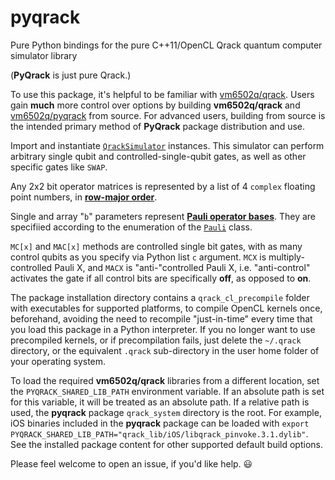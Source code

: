 # pyqrack
Pure Python bindings for the pure C++11/OpenCL Qrack quantum computer simulator library

(**PyQrack** is just pure Qrack.)

To use this package, it's helpful to be familiar with [vm6502q/qrack](https://github.com/vm6502q/qrack). Users gain **much** more control over options by building **vm6502q/qrack** and [vm6502q/pyqrack](https://github.com/vm6502q/pyqrack) from source. For advanced users, building from source is the intended primary method of **PyQrack** package distribution and use.

Import and instantiate [`QrackSimulator`](https://github.com/vm6502q/pyqrack/blob/main/pyqrack/qrack_simulator.py) instances. This simulator can perform arbitrary single qubit and controlled-single-qubit gates, as well as other specific gates like `SWAP`.

Any 2x2 bit operator matrices is represented by a list of 4 `complex` floating point numbers, in [**row-major order**](https://en.wikipedia.org/wiki/Row-_and_column-major_order).

Single and array "`b`" parameters represent [**Pauli operator bases**](https://en.wikipedia.org/wiki/Pauli_matrices). They are specifiied according to the enumeration of the [`Pauli`](https://github.com/vm6502q/pyqrack/blob/main/pyqrack/pauli.py) class.

`MC[x]` and `MAC[x]` methods are controlled single bit gates, with as many control qubits as you specify via Python list `c` argument. `MCX` is multiply-controlled Pauli X, and `MACX` is "anti-"controlled Pauli X, i.e. "anti-control" activates the gate if all control bits are specifically **off**, as opposed to **on**.

The package installation directory contains a `qrack_cl_precompile` folder with executables for supported platforms, to compile OpenCL kernels once, beforehand, avoiding the need to recompile "just-in-time" every time that you load this package in a Python interpreter. If you no longer want to use precompiled kernels, or if precompilation fails, just delete the `~/.qrack` directory, or the equivalent `.qrack` sub-directory in the user home folder of your operating system.

To load the required **vm6502q/qrack** libraries from a different location, set the `PYQRACK_SHARED_LIB_PATH` environment variable. If an absolute path is set for this variable, it will be treated as an absolute path. If a relative path is used, the **pyqrack** package `qrack_system` directory is the root. For example, iOS binaries included in the **pyqrack** package can be loaded with `export PYQRACK_SHARED_LIB_PATH="qrack_lib/iOS/libqrack_pinvoke.3.1.dylib"`. See the installed package content for other supported default build options.

Please feel welcome to open an issue, if you'd like help. 😃
